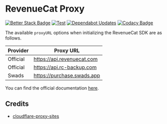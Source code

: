 # RevenueCat Proxy

[![Better Stack Badge](https://uptime.betterstack.com/status-badges/v1/monitor/1tb4j.svg)](https://uptime.betterstack.com/?utm_source=status_badge)
[![Test](https://github.com/syntachiato/RevenueCat-Proxy/actions/workflows/test.yml/badge.svg?branch=main)](https://github.com/syntachiato/RevenueCat-Proxy/actions/workflows/test.yml)
[![Dependabot Updates](https://github.com/syntachiato/RevenueCat-Proxy/actions/workflows/dependabot/dependabot-updates/badge.svg?branch=main)](https://github.com/syntachiato/RevenueCat-Proxy/actions/workflows/dependabot/dependabot-updates)
[![Codacy Badge](https://app.codacy.com/project/badge/Grade/0b04c4200103434a8185b6353dbb011b)](https://app.codacy.com?utm_source=gh&utm_medium=referral&utm_content=&utm_campaign=Badge_grade)

The available `proxyURL` options when initializing the RevenueCat SDK are as follows.

| Provider | Proxy URL                    |
| -------- | ---------------------------- |
| Official | <https://api.revenuecat.com> |
| Official | <https://api.rc-backup.com>  |
| Swads    | <https://purchase.swads.app> |

You can find the official documentation [here](https://www.revenuecat.com/docs/getting-started/configuring-sdk#proxies--configuration-for-users-in-mainland-china).

## Credits

- [cloudflare-proxy-sites](https://github.com/seadfeng/cloudflare-proxy-sites)

